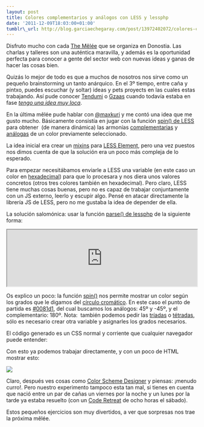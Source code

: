 ```yaml
--- 
layout: post 
title: Colores complementarios y análogos con LESS y lessphp 
date: '2011-12-09T18:03:00+01:00' 
tumblr\_url: http://blog.garciaechegaray.com/post/13972402072/colores-complementarios-y-analogos-con-less-y-lessphp
---
```


Disfruto mucho con cada [The Mêlée](http://themelee.org/) que se
organiza en Donostia. Las charlas y talleres son una auténtica
maravilla, y además es la oportunidad perfecta para conocer a gente del
sector web con nuevas ideas y ganas de hacer las cosas bien.

Quizás lo mejor de todo es que a muchos de nosotros nos sirve como un
pequeño brainstorming un tanto anárquico. En el 3º tiempo, entre caña y
pintxo, puedes escuchar (y soltar) ideas y pets proyects en las cuales
estas trabajando. Así pude conocer [Tendumi](http://www.tendumi.com/) o
[Gzaas](http://gzaas.com/) cuando todavía estaba en fase [*tengo una
idea muy
loca*](http://www.ojoven.es/gzaas/gzaas-historia-de-un-desarrollo-i/).

En la última mêlée pude hablar con [@maxkuri](http://maxkuri) y me contó
una idea que me gusto mucho. Básicamente consistía en jugar con la
función [spin() de LESS](http://lesscss.org/#-color-functions) para
obtener  (de manera dinámica) las armonías
[complementarias](http://en.wikipedia.org/wiki/Complementary_colors) y
[análogas](http://en.wikipedia.org/wiki/Analogous_colors) de un color
previamente seleccionado.

La idea inicial era crear un [mixins](http://lesscss.org/#-mixins) para
[LESS Element](http://lesselements.com/), pero una vez puestos nos dimos
cuenta de que la solución era un poco más compleja de lo esperado.

Para empezar necesitábamos enviarle a LESS una variable (en este caso un
color en [hexadecimal](http://www.colorschemer.com/online.html)) para
que lo procesara y nos diera unos valores concretos (otros tres colores
también en hexadecimal). Pero claro, LESS tiene muchas cosas buenas,
pero no es capaz de trabajar conjuntamente con un JS externo, leerlo y
escupir algo. Pensé en atacar directamente la librería JS de LESS, pero
no me gustaba la idea de depender de ella.

La solución salomónica: usar la función [parse() de
lessphp](http://leafo.net/lessphp/docs/#setting_variables_from_php) de
la siguiente forma:

<iframe width="100%" src="http://pastebin.com/embed_iframe.php?i=afGVBU1M"></iframe>

Os explico un poco: la función
[spin()](http://lesscss.org/#-color-functions) nos permite mostrar un
color según los grados que le digamos del [círculo
cromático](http://en.wikipedia.org/wiki/Color_wheel). En este caso el
punto de partida es [\#0081d1](http://www.color-hex.com/color/0081d1),
del cual buscamos los análogos: 45º y -45º, y el complementario: 180º.
Nota:  también podemos pedir las
[tríadas](http://www.beading-design-jewelry.com/triadic-color-scheme.html)
o [tétradas](http://palettebuilder.com/colorTheory/Tetradic.aspx), sólo
es necesario crear otra variable y asignarles los grados necesarios.

El código generado es un CSS normal y corriente que cualquier navegador
puede entender:

> <style media='all' type='text/css'>
>   .example { color:white; }
>   .example.base { background-color:#0081d1; }
>   .example.analogousLeft { background-color:#1c00d1; }
>   .example.analogousRight { background-color:#00d184; }
>   .example.complementary { background-color:#d10000; }
> </style>

Con esto ya podemos trabajar directamente, y con un poco de HTML mostrar
esto:

![](http://bruno.garciaechegaray.com/img/experimentos/spin-colores.png)

Claro, después ves cosas como [Color Scheme
Designer](http://colorschemedesigner.com/) y piensas: ¡menudo curro!.
Pero nuestro experimento tampoco esta tan mal, si tienes en cuenta que
nació entre un par de cañas un viernes por la noche y un lunes por la
tarde ya estaba resuelto (con un [Code Retreat](http://coderetreat.com/)
de ocho horas el sábado).

Estos pequeños ejercicios son muy divertidos, a ver que sorpresas nos
trae la próxima mêlée.
